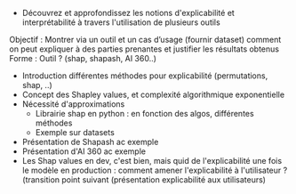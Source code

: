 * Découvrez et approfondissez les notions d'explicabilité et interprétabilité à travers l'utilisation de plusieurs outils

Objectif : Montrer via un outil et un cas d’usage (fournir dataset) comment on peut expliquer à des parties prenantes et justifier les résultats obtenus
Forme : Outil ? (shap, shapash, AI 360..)

- Introduction différentes méthodes pour explicabilité (permutations, shap, ..)
- Concept des Shapley values, et complexité algorithmique exponentielle
- Nécessité d'approximations
  - Librairie shap en python : en fonction des algos, différentes méthodes
  - Exemple sur datasets
- Présentation de Shapash ac exemple
- Présentation d'AI 360 ac exemple
- Les Shap values en dev, c'est bien, mais quid de l'explicabilité une fois le modèle en production : comment amener l'explicabilité à l'utilisateur ?   (transition point suivant (présentation explicabilité aux utilisateurs)
